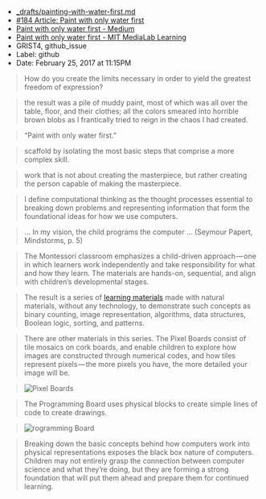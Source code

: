 - [_drafts/painting-with-water-first.md](https://github.com/janzeteachesit/100-days-of-writing/blob/master/_drafts/painting-with-water-first.md)
- [#184 Article: Paint with only water first](https://github.com/janzeteachesit/Learning-Diary/issues/184) 
- [Paint with only water first - Medium](https://medium.com/mit-media-lab/paint-with-only-water-first-2d5b7613eb7a#.xf8duhdol)
- [Paint with only water first - MIT MediaLab Learning](https://www.media.mit.edu/posts/paint-with-only-water-first/)
- GRIST4, github_issue
- Label: github
- Date: February 25, 2017 at 11:15PM

> How do you create the limits necessary in order to yield the greatest freedom of expression?

> the result was a pile of muddy paint, most of which was all over the table, floor, and their clothes; all the colors smeared into horrible brown blobs as I frantically tried to reign in the chaos I had created.

> “Paint with only water first.”

>  scaffold by isolating the most basic steps that comprise a more complex skill.

> work that is not about creating the masterpiece, but rather creating the person capable of making the masterpiece.

> I define computational thinking as the thought processes essential to breaking down problems and representing information that form the foundational ideas for how we use computers.

> ... In my vision, the child programs the computer ... (Seymour Papert, Mindstorms, p. 5) 

> The Montessori classroom emphasizes a child-driven approach — one in which learners work independently and take responsibility for what and how they learn. The materials are hands-on, sequential, and align with children’s developmental stages. 

> The result is a series of [learning materials](https://www.media.mit.edu/projects/new-learning-materials-for-computational-thinking/overview/) made with natural materials, without any technology, to demonstrate such concepts as binary counting, image representation, algorithms, data structures, Boolean logic, sorting, and patterns.

> There are other materials in this series. The Pixel Boards consist of tile mosaics on cork boards, and enable children to explore how images are constructed through numerical codes, and how tiles represent pixels — the more pixels you have, the more detailed your image will be. 

> ![Pixel Boards](https://cdn-images-1.medium.com/max/800/1*F94wmtLiK-Qwjqi_ckfuTA.jpeg)

> The Programming Board uses physical blocks to create simple lines of code to create drawings.

> ![rogramming Board](https://cdn-images-1.medium.com/max/800/1*vbmlohAA0-f7TGUji2ZRQw.jpeg)

> Breaking down the basic concepts behind how computers work into physical representations exposes the black box nature of computers. Children may not entirely grasp the connection between computer science and what they’re doing, but they are forming a strong foundation that will put them ahead and prepare them for continued learning.



